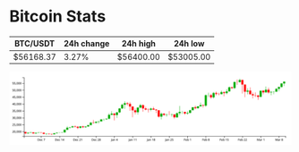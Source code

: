 # Bitcoin Stats

BTC/USDT|24h change|24h high|24h low|
|---|---|---|---|
|$56168.37|3.27%|$56400.00|$53005.00|

<img src="./chart.svg">
